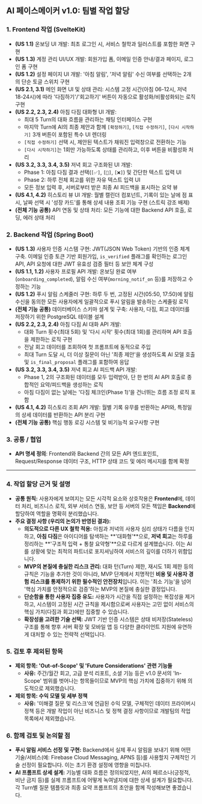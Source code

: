 ## AI 페이스메이커 v1.0: 팀별 작업 할당

### 1. Frontend 작업 (SvelteKit)

- **(US 1.1)** 온보딩 UI 개발: 최초 로그인 시, 서비스 철학과 일러스트를 포함한 화면 구현
- **(US 1.3)** 계정 관리 UI/UX 개발: 회원가입 폼, 이메일 인증 안내/결과 페이지, 로그인 폼 구현
- **(US 1.2)** 설정 페이지 UI 개발: '아침 알림', '저녁 알림' 수신 여부를 선택하는 2개의 단순 토글 스위치 구현
- **(US 2.1, 3.1)** 메인 화면 UI 및 상태 관리: 시스템 고정 시간(아침 06-12시, 저녁 18-24시)에 따라 '다짐하기'/'회고하기' 버튼이 자동으로 활성화/비활성화되는 로직 구현
- **(US 2.2, 2.3, 2.4)** 아침 다짐 대화형 UI 개발:
  - 최대 5 Turn의 대화 흐름을 관리하는 채팅 인터페이스 구현
  - 마지막 Turn에 AI의 최종 제안과 함께 `[확정하기]`, `[직접 수정하기]`, `[다시 시작하기]` 3개 버튼이 포함된 특수 UI 렌더링
  - `[직접 수정하기]` 선택 시, 제안된 텍스트가 채워진 입력창으로 전환하는 기능
  - `[다시 시작하기]`는 1회만 가능하도록 상태를 관리하고, 이후 버튼을 비활성화 처리
- **(US 3.2, 3.3, 3.4, 3.5)** 저녁 회고 구조화된 UI 개발:
  - Phase 1: 아침 다짐 결과 선택(`[✅]`, `[🔺]`, `[❌]`) 및 간단한 텍스트 입력 UI
  - Phase 2: 하루 전체 회고를 위한 자유 텍스트 입력 UI
  - 모든 정보 입력 후, 서버로부터 받은 최종 AI 피드백을 표시하는 요약 뷰
- **(US 4.1, 4.2)** 히스토리 뷰 UI 개발: 월별 캘린더 컴포넌트, 기록이 있는 날에 점 표시, 날짜 선택 시 '성장 카드'를 통해 상세 내용 조회 기능 구현 (스트릭 강조 배제)
- **(전체 기능 공통)** API 연동 및 상태 처리: 모든 기능에 대한 Backend API 호출, 로딩, 에러 상태 처리

### 2. Backend 작업 (Spring Boot)

- **(US 1.3)** 사용자 인증 시스템 구현: JWT(JSON Web Token) 기반의 인증 체계 구축. 이메일 인증 토큰 기반 회원가입, `is_verified` 플래그를 확인하는 로그인 API, API 요청에 대한 JWT 유효성 검증 필터 등 보안 체계 구성
- **(US 1.1, 1.2)** 사용자 프로필 API 개발: 온보딩 완료 여부(`onboarding_completed`), 알림 수신 여부(`morning_notif_on` 등)를 저장하고 수정하는 기능
- **(US 1.2)** 푸시 알림 스케줄러 구현: 하루 두 번, 고정된 시간(05:50, 17:50)에 알림 수신을 동의한 모든 사용자에게 일괄적으로 푸시 알림을 발송하는 스케줄링 로직
- **(전체 기능 공통)** 데이터베이스 스키마 설계 및 구축: 사용자, 다짐, 회고 데이터를 저장하기 위한 PostgreSQL 테이블 설계
- **(US 2.2, 2.3, 2.4)** 아침 다짐 AI 대화 API 개발:
  - 대화 Turn 횟수(최대 5회) 및 '다시 시작' 횟수(최대 1회)를 관리하며 API 호출을 제한하는 로직 구현
  - 전날 회고 데이터를 조회하여 첫 프롬프트에 동적으로 주입
  - 최대 Turn 도달 시, 더 이상 질문이 아닌 '최종 제안'을 생성하도록 AI 모델 호출 및 `is_final_proposal` 플래그를 포함하여 응답
- **(US 3.2, 3.3, 3.4, 3.5)** 저녁 회고 AI 피드백 API 개발:
  - Phase 1, 2의 구조화된 데이터를 모두 입력받아, 단 한 번의 AI API 호출로 종합적인 요약/피드백을 생성하는 로직
  - 아침 다짐이 없는 날에는 '다짐 체크인(Phase 1)'을 건너뛰는 흐름 조정 로직 포함
- **(US 4.1, 4.2)** 히스토리 조회 API 개발: 월별 기록 유무를 반환하는 API와, 특정일의 상세 데이터를 반환하는 API 분리 구현
- **(전체 기능 공통)** 핵심 행동 로깅 시스템 및 비기능적 요구사항 구현

### 3. 공통 / 협업

- **API 명세 정의**: Frontend와 Backend 간의 모든 API 엔드포인트, Request/Response 데이터 구조, HTTP 상태 코드 및 에러 메시지를 함께 확정

---

### 4. 작업 할당 근거 및 설명

- **공통 원칙:** 사용자에게 보여지는 모든 시각적 요소와 상호작용은 **Frontend**에, 데이터 처리, 비즈니스 로직, 외부 서비스 연동, 보안 등 서버의 모든 책임은 **Backend**에 할당하여 역할을 명확히 분리했습니다.
- **주요 결정 사항 (우리의 논의가 반영된 결과):**
  - **의도적으로 다른 UX 철학 적용:** 아침과 저녁의 사용자 심리 상태가 다름을 인지하고, **아침 다짐**은 아이디어를 탐색하는 **'대화형'**으로, **저녁 회고**는 하루를 정리하는 **'구조적 입력 + 통찰 요약형'**으로 다르게 설계했습니다. 이는 AI를 상황에 맞는 최적의 파트너로 포지셔닝하여 서비스의 깊이를 더하기 위함입니다.
  - **MVP의 본질에 충실한 리스크 관리:** 대화 턴(Turn) 제한, 재시도 1회 제한 등의 규칙은 기능을 추가한 것이 아니라, MVP 단계에서 치명적인 **비용 및 사용자 경험 리스크를 통제하기 위한 필수적인 안전장치**입니다. 이는 '최소 기능'을 넘어 '핵심 가치를 안정적으로 검증'하는 MVP의 본질에 충실한 결정입니다.
  - **단순함을 통한 사용자 집중 유도:** 사용자가 시간을 직접 설정하는 복잡성을 제거하고, 시스템이 고정된 시간 규칙을 제시함으로써 사용자는 고민 없이 서비스의 핵심 가치(다짐과 회고)에만 집중할 수 있습니다.
  - **확장성을 고려한 기술 선택:** JWT 기반 인증 시스템은 상태 비저장(Stateless) 구조를 통해 향후 서버 확장 및 모바일 앱 등 다양한 클라이언트 지원에 유연하게 대처할 수 있는 전략적 선택입니다.

### 5. 검토 후 제외된 항목

- **제외 항목: 'Out-of-Scope' 및 'Future Considerations' 관련 기능들**
  - **사유:** 주간/월간 회고, 고급 분석 리포트, 소셜 기능 등은 v1.0 문서의 'In-Scope' 범위를 벗어나는 항목들이므로 MVP의 핵심 가치에 집중하기 위해 의도적으로 제외했습니다.
- **제외 항목: 수익 모델 및 세부 정책**
  - **사유:** '미해결 질문 및 리스크'에 언급된 수익 모델, 구체적인 데이터 프라이버시 정책 등은 개발 작업이 아닌 비즈니스 및 정책 결정 사항이므로 개발팀의 작업 목록에서 제외했습니다.

### 6. 함께 검토 및 논의할 점

- **푸시 알림 서비스 선정 및 구현:** Backend에서 실제 푸시 알림을 보내기 위해 어떤 기술/서비스(예: Firebase Cloud Messaging, APNS 등)를 사용할지 구체적인 기술 선정이 필요합니다. 이는 초기 환경 설정에 영향을 미칩니다.
- **AI 프롬프트 상세 설계:** 기능별 대화 흐름은 정의되었지만, AI의 페르소나(긍정적, 비난 금지 등)를 실제 프롬프트에 어떻게 녹여낼지에 대한 상세 설계가 필요합니다. 각 Turn별 질문 템플릿과 최종 요약 프롬프트의 초안을 함께 작성해보면 좋겠습니다.
